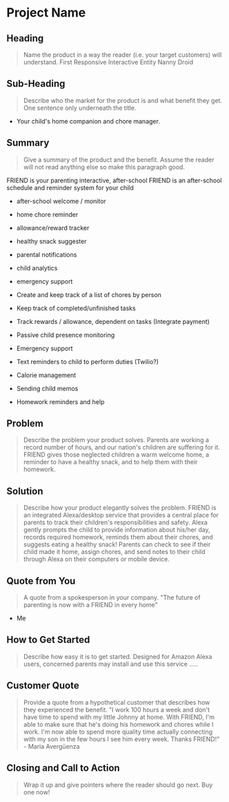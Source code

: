 # Project Name #

<!-- 
> This material was originally posted [here](http://www.quora.com/What-is-Amazons-approach-to-product-development-and-product-management). It is reproduced here for posterities sake.

There is an approach called "working backwards" that is widely used at Amazon. They work backwards from the customer, rather than starting with an idea for a product and trying to bolt customers onto it. While working backwards can be applied to any specific product decision, using this approach is especially important when developing new products or features.

For new initiatives a product manager typically starts by writing an internal press release announcing the finished product. The target audience for the press release is the new/updated product's customers, which can be retail customers or internal users of a tool or technology. Internal press releases are centered around the customer problem, how current solutions (internal or external) fail, and how the new product will blow away existing solutions.

If the benefits listed don't sound very interesting or exciting to customers, then perhaps they're not (and shouldn't be built). Instead, the product manager should keep iterating on the press release until they've come up with benefits that actually sound like benefits. Iterating on a press release is a lot less expensive than iterating on the product itself (and quicker!).

If the press release is more than a page and a half, it is probably too long. Keep it simple. 3-4 sentences for most paragraphs. Cut out the fat. Don't make it into a spec. You can accompany the press release with a FAQ that answers all of the other business or execution questions so the press release can stay focused on what the customer gets. My rule of thumb is that if the press release is hard to write, then the product is probably going to suck. Keep working at it until the outline for each paragraph flows. 

Oh, and I also like to write press-releases in what I call "Oprah-speak" for mainstream consumer products. Imagine you're sitting on Oprah's couch and have just explained the product to her, and then you listen as she explains it to her audience. That's "Oprah-speak", not "Geek-speak".

Once the project moves into development, the press release can be used as a touchstone; a guiding light. The product team can ask themselves, "Are we building what is in the press release?" If they find they're spending time building things that aren't in the press release (overbuilding), they need to ask themselves why. This keeps product development focused on achieving the customer benefits and not building extraneous stuff that takes longer to build, takes resources to maintain, and doesn't provide real customer benefit (at least not enough to warrant inclusion in the press release).
 -->
 
## Heading ##
  > Name the product in a way the reader (i.e. your target customers) will understand.
  First
  Responsive
  Interactive
  Entity
  Nanny
  Droid

## Sub-Heading ##
  > Describe who the market for the product is and what benefit they get. One sentence only underneath the title.
  - Your child's home companion and chore manager.

## Summary ##
  > Give a summary of the product and the benefit. Assume the reader will not read anything else so make this paragraph good.
  
  FRIEND is your parenting interactive, after-school 
  FRIEND is an after-school schedule and reminder system for your child
  
  
  - after-school welcome / monitor
  - home chore reminder
  - allowance/reward tracker
  - healthy snack suggester

  - parental notifications
  - child analytics
  - emergency support
  
  - Create and keep track of a list of chores by person
  - Keep track of completed/unfinished tasks
  - Track rewards / allowance, dependent on tasks (Integrate payment)
  - Passive child presence monitoring
  - Emergency support
  - Text reminders to child to perform duties (Twilio?)
  - Calorie management
  - Sending child memos
  - Homework reminders and help



## Problem ##
  > Describe the problem your product solves.
  Parents are working a record number of hours, and our nation's children are suffering for it. FRIEND gives those neglected children a warm welcome home, a reminder to have a healthy snack, and to help them with their homework.

## Solution ##
  > Describe how your product elegantly solves the problem.
  FRIEND is an integrated Alexa/desktop service that provides a central place for parents to track their children's responsibilities and safety. Alexa gently prompts the child to provide information about his/her day, records required homework, reminds them about their chores, and suggests eating a healthy snack! Parents can check to see if their child made it home, assign chores, and send notes to their child through Alexa on their computers or mobile device.

## Quote from You ##
  > A quote from a spokesperson in your company.
  "The future of parenting is now with a FRIEND in every home"
  - Me

## How to Get Started ##
  > Describe how easy it is to get started.
  Designed for Amazon Alexa users, concerned parents may install and use this service .....
## Customer Quote ##
  > Provide a quote from a hypothetical customer that describes how they experienced the benefit.
  "I work 100 hours a week and don't have time to spend with my little Johnny at home. With FRIEND, I'm able to make sure that he's doing his homework and chores while I work. I'm now able to spend more quality time actually connecting with my son in the few hours I see him every week. Thanks FRIEND!" - Maria Avergüenza

## Closing and Call to Action ##
  > Wrap it up and give pointers where the reader should go next.
  Buy one now!
